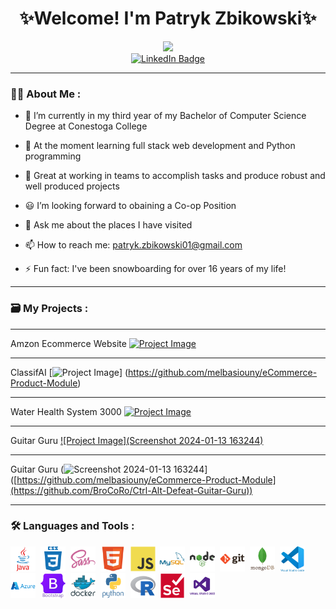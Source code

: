 
<h1 align="center">✨Welcome! I'm Patryk Zbikowski✨</h1>

<div id="header" align="center">
  <img src="https://media.giphy.com/media/M9gbBd9nbDrOTu1Mqx/giphy.gif" width="100"/>
</div>

<div id="badges" align="center">
  <a href="https://www.linkedin.com/in/patryk-zbikowski-33a5a122a/">
    <img src="https://img.shields.io/badge/LinkedIn-blue?style=for-the-badge&logo=linkedin&logoColor=white" alt="LinkedIn Badge" style="center"/>
  </a>
</div>

---

### :man_technologist: About Me :
- 🔭 I’m currently in my third year of my Bachelor of Computer Science Degree at Conestoga College

- 🌱 At the moment learning full stack web development and Python programming

- 👯 Great at working in teams to accomplish tasks and produce robust and well produced projects 

- 😃 I’m looking forward to obaining a Co-op Position

- 💬 Ask me about the places I have visited

- 📫 How to reach me: patryk.zbikowski01@gmail.com

- ⚡ Fun fact: I've been snowboarding for over 16 years of my life!
  
---

### :card_file_box: My Projects :
---
Amzon Ecommerce Website
[![Project Image](https://github.com/PatrykZbikowski/PatrykZbikowski/assets/39310009/1f5854c1-8374-40f9-b438-b0b26c741c64)]([https://github.com/OGarland001/COMP72070-23W-Sec1-Project-IV-Group-1)

---
ClassifAI
[![Project Image](https://github.com/PatrykZbikowski/PatrykZbikowski/assets/39310009/6ace39ac-2016-4f10-8189-c17234e081f4)]
(https://github.com/melbasiouny/eCommerce-Product-Module)

---
Water Health System 3000
[![Project Image](https://github.com/PatrykZbikowski/PatrykZbikowski/assets/39310009/1f5854c1-8374-40f9-b438-b0b26c741c64)](https://github.com/PatrykZbikowski/WaterHealthSystem3000)

---
Guitar Guru
[![Project Image](Screenshot 2024-01-13 163244)](https://github.com/PatrykZbikowski/WaterHealthSystem3000)

---
Guitar Guru
(![Screenshot 2024-01-13 163244](https://github.com/PatrykZbikowski/PatrykZbikowski/assets/39310009/3025c141-a7a2-47b9-98db-ee7bc6c153fb)]([https://github.com/melbasiouny/eCommerce-Product-Module](https://github.com/BroCoRo/Ctrl-Alt-Defeat-Guitar-Guru))


---

### :hammer_and_wrench: Languages and Tools :
<div>
  <img src="https://github.com/devicons/devicon/blob/master/icons/java/java-original-wordmark.svg" title="Java" alt="Java" width="40" height="40"/>&nbsp;
  <img src="https://github.com/devicons/devicon/blob/master/icons/css3/css3-plain-wordmark.svg"  title="CSS3" alt="CSS" width="40" height="40"/>&nbsp;
  <img src="https://github.com/devicons/devicon/blob/master/icons/sass/sass-original.svg" title="SASS" **alt="SASS" width="40" height="40"/>&nbsp;
  <img src="https://github.com/devicons/devicon/blob/master/icons/html5/html5-original.svg" title="HTML5" alt="HTML" width="40" height="40"/>&nbsp;
  <img src="https://github.com/devicons/devicon/blob/master/icons/javascript/javascript-original.svg" title="JavaScript" alt="JavaScript" width="40" height="40"/>&nbsp;
  <img src="https://github.com/devicons/devicon/blob/master/icons/mysql/mysql-original-wordmark.svg" title="MySQL"  alt="MySQL" width="40" height="40"/>&nbsp;
  <img src="https://github.com/devicons/devicon/blob/master/icons/nodejs/nodejs-original-wordmark.svg" title="NodeJS" alt="NodeJS" width="40" height="40"/>&nbsp;
  <img src="https://github.com/devicons/devicon/blob/master/icons/git/git-original-wordmark.svg" title="Git" **alt="Git" width="40" height="40"/>&nbsp;
<img src="https://github.com/devicons/devicon/blob/master/icons/mongodb/mongodb-original-wordmark.svg" title="MongoDB" **alt="MongoDB" width="40" height="40"/>&nbsp;
<img src="https://github.com/devicons/devicon/blob/master/icons/vscode/vscode-original-wordmark.svg" title="VScode" **alt="VScode" width="40" height="40"/>&nbsp;
<img src="https://github.com/devicons/devicon/blob/master/icons/azure/azure-original-wordmark.svg" title="Azure" **alt="Azure" width="40" height="40"/>&nbsp;
<img src="https://github.com/devicons/devicon/blob/master/icons/bootstrap/bootstrap-original-wordmark.svg" title="BootStrap" **alt="BootStrap" width="40" height="40"/>&nbsp;
<img src="https://github.com/devicons/devicon/blob/master/icons/docker/docker-original-wordmark.svg" title="Docker" **alt="Docker" width="40" height="40"/>&nbsp;
<img src="https://github.com/devicons/devicon/blob/master/icons/python/python-original-wordmark.svg" title="Python" **alt="Python" width="40" height="40"/>&nbsp;
<img src="https://github.com/devicons/devicon/blob/master/icons/r/r-original.svg" title="R Programming" **alt="R Programming" width="40" height="40"/>&nbsp;
<img src="https://github.com/devicons/devicon/blob/master/icons/selenium/selenium-original.svg" title="Selenium" **alt="Selenium" width="40" height="40"/>&nbsp;
<img src="https://github.com/devicons/devicon/blob/master/icons/visualstudio/visualstudio-plain-wordmark.svg" title="Visual Studio" **alt="Visual Studio" width="40" height="40"/>&nbsp;
</div>




